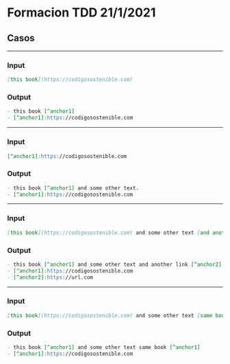# Formacion TDD 21/1/2021

## Casos

------
### Input
```markdown
[this book](https://codigosostenible.com)
```

### Output
```markdown
- this book [^anchor1]
- [^anchor1]:https://codigosostenible.com
```

------
### Input
```markdown
[^anchor1]:https://codigosostenible.com
```
### Output
```markdown
- this book [^anchor1] and some other text.
- [^anchor1]:https://codigosostenible.com
```

------
### Input
```markdown
[this book](https://codigosostenible.com) and some other text [and another link](http://url.com)
```

### Output
```markdown
- this book [^anchor1] and some other text and another link [^anchor2]
- [^anchor1]:https://codigosostenible.com
- [^anchor2]:https://url.com
```

------
### Input
```markdown
[this book](https://codigosostenible.com) and some other text [same book](https://codigosostenible.com)
```

### Output
```markdown
- this book [^anchor1] and some other text same book [^anchor1]
- [^anchor1]:https://codigosostenible.com
```
